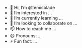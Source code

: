 - 👋 Hi, I’m @temisblade
- 👀 I’m interested in ...
- 🌱 I’m currently learning ...
- 💞️ I’m looking to collaborate on ...
- 📫 How to reach me ...
- 😄 Pronouns: ...
- ⚡ Fun fact: ...

<!---
temisblade/temisblade is a ✨ special ✨ repository because its `README.md` (this file) appears on your GitHub profile.
You can click the Preview link to take a look at your changes.
--->
